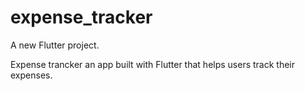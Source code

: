 # expense_tracker

A new Flutter project.

Expense trancker an app built with Flutter that helps users track their expenses.

